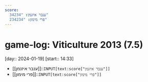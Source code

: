 ```yaml
---
score:
  ענבר איזנמן: "34234"
  פרי מימון: "234234"
---
```

# game-log: Viticulture 2013 (7.5)

[day:: 2024-01-19] [start:: 14:33]

- [[ענבר איזנמן]]::`INPUT[text:score["ענבר איזנמן"]]`
- [[פרי מימון]]::`INPUT[text:score["פרי מימון"]]`